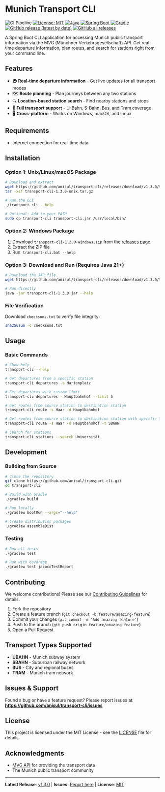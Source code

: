 # Munich Transport CLI

![CI Pipeline](https://github.com/anisul/transport-cli/actions/workflows/ci.yml/badge.svg?branch=main) [![License: MIT](https://img.shields.io/badge/License-MIT-yellow.svg)](https://opensource.org/licenses/MIT) [![Java](https://img.shields.io/badge/Java-21-orange)](https://openjdk.org/projects/jdk/21/) [![Spring Boot](https://img.shields.io/badge/Spring%20Boot-3.x-brightgreen.svg)](https://spring.io/projects/spring-boot) [![Gradle](https://img.shields.io/badge/Gradle-8.x-blue.svg)](https://gradle.org/) [![GitHub release (latest by date)](https://img.shields.io/github/v/release/anisul/transport-cli)](https://github.com/anisul/transport-cli/releases) [![GitHub all releases](https://img.shields.io/github/downloads/anisul/transport-cli/total)](https://github.com/anisul/transport-cli/releases)




A Spring Boot CLI application for accessing Munich public transport information via the MVG (Münchner Verkehrsgesellschaft) API. Get real-time departure information, plan routes, and search for stations right from your command line.

## Features

- 🚇 **Real-time departure information** - Get live updates for all transport modes
- 🗺️ **Route planning** - Plan journeys between any two stations
- 🔍 **Location-based station search** - Find nearby stations and stops
- 🚊 **Full transport support** - U-Bahn, S-Bahn, Bus, and Tram coverage
- 🖥️ **Cross-platform** - Works on Windows, macOS, and Linux

## Requirements
- Internet connection for real-time data

## Installation

### Option 1: Unix/Linux/macOS Package

```bash
# Download and extract
wget https://github.com/anisul/transport-cli/releases/download/v1.3.0/transport-cli-1.3.0-unix.tar.gz
tar -xzf transport-cli-1.3.0-unix.tar.gz

# Run the CLI
./transport-cli --help

# Optional: Add to your PATH
sudo cp transport-cli transport-cli.jar /usr/local/bin/
```

### Option 2: Windows Package

1. Download `transport-cli-1.3.0-windows.zip` from the [releases page](https://github.com/anisul/transport-cli/releases)
2. Extract the ZIP file
3. Run: `transport-cli.bat --help`

### Option 3: Download and Run (Requires Java 21+)

```bash
# Download the JAR file
wget https://github.com/anisul/transport-cli/releases/download/v1.3.0/transport-cli-1.3.0.jar

# Run directly
java -jar transport-cli-1.3.0.jar --help
```

### File Verification

Download `checksums.txt` to verify file integrity:

```bash
sha256sum -c checksums.txt
```

## Usage

### Basic Commands

```bash
# Show help
transport-cli --help

# Get departures from a specific station
transport-cli departures -s Marienplatz

# Get departures with custom limit
transport-cli departures - Hauptbahnhof --limit 5

# Get routes from source station to destination station
transport-cli route -s Haar -d Hauptbahnhof  

# Get routes from source station to destination station with specific transport type
transport-cli route -s Haar -d Hauptbahnhof -t SBAHN  

# Search for stations
transport-cli stations --search Universität
```



## Development

### Building from Source

```bash
# Clone the repository
git clone https://github.com/anisul/transport-cli.git
cd transport-cli

# Build with Gradle
./gradlew build

# Run locally
./gradlew bootRun --args="--help"

# Create distribution packages
./gradlew assembleDist
```

### Testing

```bash
# Run all tests
./gradlew test

# Run with coverage
./gradlew test jacocoTestReport
```

## Contributing

We welcome contributions! Please see our [Contributing Guidelines](CONTRIBUTING.md) for details.

1. Fork the repository
2. Create a feature branch (`git checkout -b feature/amazing-feature`)
3. Commit your changes (`git commit -m 'Add amazing feature'`)
4. Push to the branch (`git push origin feature/amazing-feature`)
5. Open a Pull Request

## Transport Types Supported

- **UBAHN** - Munich subway system
- **SBAHN** - Suburban railway network
- **BUS** - City and regional buses
- **TRAM** - Munich tram network

## Issues & Support

Found a bug or have a feature request? Please report issues at:
**https://github.com/anisul/transport-cli/issues**

## License

This project is licensed under the MIT License - see the [LICENSE](LICENSE) file for details.

## Acknowledgments

- [MVG API](https://www.mvg.de/) for providing the transport data
- The Munich public transport community

---

**Latest Release**: [v1.3.0](https://github.com/anisul/transport-cli/releases/latest) | **Issues**: [Report here](https://github.com/anisul/transport-cli/issues) | **License**: [MIT](LICENSE)